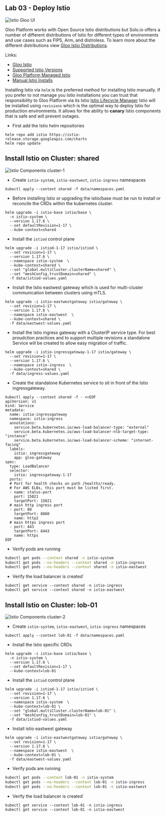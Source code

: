## Lab 03 - Deploy Istio <a name="lab-03---deploy-istio-"></a>


![Istio Gloo UI](images/gloo-ui-istio.png)

Gloo Platform works with Open Source Istio distributions but Solo.io offers a number of different distributions of Istio for different types of environments and use cases such as FIPS, Arm, and distroless.
To learn more about the different distributions view [Gloo Istio Distributions](https://docs.solo.io/gloo-mesh-enterprise/latest/reference/version/gloo_mesh_istio/).

Links:
- [Gloo Istio](https://docs.solo.io/gloo-mesh-enterprise/latest/reference/version/gloo_mesh_istio/)
- [Supported Istio Versions](https://docs.solo.io/gloo-mesh-enterprise/latest/reference/version/versions/)
- [Gloo Platform Managed Istio](https://docs.solo.io/gloo-mesh-enterprise/latest/setup/installation/istio/gm_managed_istio/)
- [Manual Istio Installs](https://docs.solo.io/gloo-mesh-enterprise/latest/setup/prod/manual/)

Installing Istio via `helm` is the preferred method for installing Istio manually. If you prefer to not manage you Istio installations you can trust that responsibility to Gloo Platform via its Istio [Istio Lifecycle Manager](https://docs.solo.io/gloo-mesh-enterprise/latest/setup/installation/istio/gm_managed_istio/)
Istio will be installed using `revisions` which is the optimal way to deploy Istio for production environments. It allows for the ability to **canary** Istio components that is safe and will prevent outages.

* First add the Istio helm repositories
```shell
helm repo add istio https://istio-release.storage.googleapis.com/charts
helm repo update
```

## Install Istio on Cluster: shared

![Istio Components cluster-1](images/istio-cluster1.png)

* Create `istio-system`, `istio-eastwest`, `istio-ingress` namespaces
```shell
kubectl apply --context shared -f data/namespaces.yaml
```

* Before installing Istio or upgrading the istio/base must be run to install or reconcile the CRDs within the kubernetes cluster. 
```shell
helm upgrade -i istio-base istio/base \
  -n istio-system \
  --version 1.17.6 \
  --set defaultRevision=1-17 \
  --kube-context=shared
```

* Install the `istiod` control plane 
```shell
helm upgrade -i istiod-1-17 istio/istiod \
  --set revision=1-17 \
  --version 1.17.6 \
  --namespace istio-system  \
  --kube-context=shared \
  --set "global.multiCluster.clusterName=shared" \
  --set "meshConfig.trustDomain=shared" \
  -f data/istiod-values.yaml
```

* Install the Istio eastwest gateway which is used for multi-cluster communication between clusters using mTLS.
```shell
helm upgrade -i istio-eastwestgateway istio/gateway \
  --set revision=1-17 \
  --version 1.17.6 \
  --namespace istio-eastwest  \
  --kube-context=shared \
  -f data/eastwest-values.yaml
```

* Install the Istio ingress gateway with a ClusterIP service type. For best proudction practices and to support multiple revisions a standalone Service will be created to allow easy migration of traffic.
```shell
helm upgrade -i istio-ingressgateway-1-17 istio/gateway \
  --set revision=1-17 \
  --version 1.17.6 \
  --namespace istio-ingress  \
  --kube-context=shared \
  -f data/ingress-values.yaml
```

* Create the standalone Kubernetes service to sit in front of the Istio ingressgateway.
```shell
kubectl apply --context shared -f - <<EOF
apiVersion: v1
kind: Service
metadata:
  name: istio-ingressgateway
  namespace: istio-ingress
  annotations:
    service.beta.kubernetes.io/aws-load-balancer-type: "external"
    service.beta.kubernetes.io/aws-load-balancer-nlb-target-type: "instance"
    service.beta.kubernetes.io/aws-load-balancer-scheme: "internet-facing"
  labels:
    istio: ingressgateway
    app: gloo-gateway
spec:
  type: LoadBalancer
  selector:
    istio: ingressgateway-1-17
  ports:
  # Port for health checks on path /healthz/ready.
  # For AWS ELBs, this port must be listed first.
  - name: status-port
    port: 15021
    targetPort: 15021
  # main http ingress port
  - port: 80
    targetPort: 8080
    name: http2
  # main https ingress port
  - port: 443
    targetPort: 8443
    name: https
EOF
```

* Verify pods are running
```bash
kubectl get pods --context shared -n istio-system
kubectl get pods --no-headers --context shared -n istio-ingress
kubectl get pods --no-headers --context shared -n istio-eastwest
```

* Verify the load balancer is created`
```shell
kubectl get service --context shared -n istio-ingress
kubectl get service --context shared -n istio-eastwest
```

## Install Istio on Cluster: lob-01

![Istio Components cluster-2](images/istio-cluster2.png)

* Create `istio-system`, `istio-eastwest`, `istio-ingress` namespaces
```shell
kubectl apply --context lob-01 -f data/namespaces.yaml
```

* Install the Istio specific CRDs
```shell
helm upgrade -i istio-base istio/base \
  -n istio-system \
  --version 1.17.6 \
  --set defaultRevision=1-17 \
  --kube-context=lob-01
```

* Install the `istiod` control plane 
```shell
helm upgrade -i istiod-1-17 istio/istiod \
  --set revision=1-17 \
  --version 1.17.6 \
  --namespace istio-system  \
  --kube-context=lob-01 \
  --set "global.multiCluster.clusterName=lob-01" \
  --set "meshConfig.trustDomain=lob-01" \
  -f data/istiod-values.yaml
```

* Install istio eastwest gateway
```shell
helm upgrade -i istio-eastwestgateway istio/gateway \
  --set revision=1-17 \
  --version 1.17.6 \
  --namespace istio-eastwest  \
  --kube-context=lob-01 \
  -f data/eastwest-values.yaml
```

* Verify pods are running
```bash
kubectl get pods --context lob-01 -n istio-system
kubectl get pods --no-headers --context lob-01 -n istio-ingress
kubectl get pods --no-headers --context lob-01 -n istio-eastwest
```

* Verify the load balancer is created`
```shell
kubectl get service --context lob-01 -n istio-ingress
kubectl get service --context lob-01 -n istio-eastwest
```
